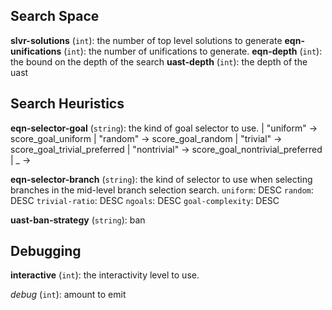 
## Search Space

**slvr-solutions** (`int`): the number of top level solutions to generate
**eqn-unifications** (`int`): the number of unifications to generate.
**eqn-depth** (`int`): the bound on the depth of the search
**uast-depth** (`int`): the depth of the uast

## Search Heuristics

**eqn-selector-goal** (`string`): the kind of goal selector to use.
| "uniform" -> score_goal_uniform
| "random" -> score_goal_random
| "trivial" -> score_goal_trivial_preferred
| "nontrivial" -> score_goal_nontrivial_preferred
| _ ->

**eqn-selector-branch** (`string`): the kind of selector to use when selecting branches in the mid-level
branch selection search.
  `uniform`:  DESC
  `random`: DESC
  `trivial-ratio`: DESC
  `ngoals`: DESC
  `goal-complexity`: DESC

**uast-ban-strategy** (`string`): ban

## Debugging

**interactive** (`int`): the interactivity level to use.

*debug* (`int`): amount to emit

